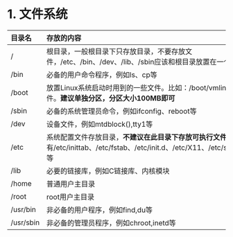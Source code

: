# 1. 文件系统

| 目录名 | 存放的内容 |
|:---   | :---      |
| /     | 根目录，一般根目录下只存放目录，不要存放文件，/etc、/bin、/dev、/lib、/sbin应该和根目录放置在一个分区 |
| /bin  | 必备的用户命令程序，例如ls、cp等 |
| /boot | 放置Linux系统启动时用到的一些文件。比如：/boot/vmlinuz为linux的内核文件。**建议单独分区，分区大小100MB即可** |
| /sbin | 必备的系统管理员命令，例如ifconfig、reboot等 |
| /dev  | 设备文件，例如mtdblock(),tty1等 |
| /etc  | 系统配置文件存放目录，**不建议在此目录下存放可执行文件**，重要的配置文件有/etc/inittab、/etc/fstab、/etc/init.d、/etc/X11、/etc/sysconfig、/etc/xinetd 等 |
| /lib  | 必要的链接库，例如C链接库、内核模块 |
| /home | 普通用户主目录 |
| /root | root用户主目录 |
| /usr/bin | 非必备的用户程序，例如find,du等 |
| /usr/sbin | 非必备的管理员程序，例如chroot,inetd等 |
